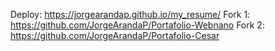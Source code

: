 Deploy: https://jorgearandap.github.io/my_resume/
Fork 1: https://github.com/JorgeArandaP/Portafolio-Webnano
Fork 2: https://github.com/JorgeArandaP/Portafolio-Cesar